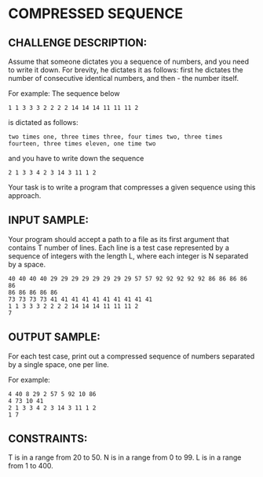 COMPRESSED SEQUENCE
===================

CHALLENGE DESCRIPTION:
----------------------

Assume that someone dictates you a sequence of numbers, and you need to write it down. For brevity, he dictates it as follows: first he dictates the number of consecutive identical numbers, and then - the number itself.

For example:
The sequence below

	1 1 3 3 3 2 2 2 2 14 14 14 11 11 11 2
is dictated as follows:

	two times one, three times three, four times two, three times fourteen, three times eleven, one time two
and you have to write down the sequence

	2 1 3 3 4 2 3 14 3 11 1 2
Your task is to write a program that compresses a given sequence using this approach.

INPUT SAMPLE:
-------------

Your program should accept a path to a file as its first argument that contains T number of lines. Each line is a test case represented by a sequence of integers with the length L, where each integer is N separated by a space.

	40 40 40 40 29 29 29 29 29 29 29 29 57 57 92 92 92 92 92 86 86 86 86 86 
	86 86 86 86 86
	73 73 73 73 41 41 41 41 41 41 41 41 41 41
	1 1 3 3 3 2 2 2 2 14 14 14 11 11 11 2
	7

OUTPUT SAMPLE:
--------------

For each test case, print out a compressed sequence of numbers separated by a single space, one per line.

For example:

	4 40 8 29 2 57 5 92 10 86
	4 73 10 41
	2 1 3 3 4 2 3 14 3 11 1 2
	1 7

CONSTRAINTS:
------------

T is in a range from 20 to 50.
N is in a range from 0 to 99.
L is in a range from 1 to 400.